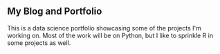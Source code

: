 ## My Blog and Portfolio

This is a data science portfolio showcasing some of the projects I'm working on. Most of the work will be on Python, but I 
like to sprinkle R in some projects as well. 
